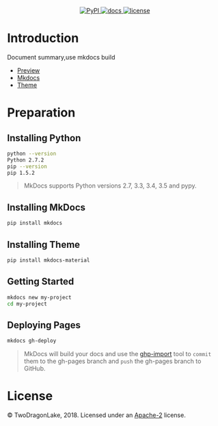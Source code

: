 <p align="center">
	<a href="https://pypi.python.org/pypi/mkdocs-material" rel="nofollow">
		<img src="https://img.shields.io/pypi/v/mkdocs-material.svg" alt="PyPI">
	</a>
	<a href="https://github.com/vuejs/vue">
		<img src="https://travis-ci.org/BladeCode/Material-Docs.svg?branch=master" alt="docs">
	</a>
	<a href="https://github.com/BladeCode/Material-Docs/master/LICENSE">
		<img src="https://img.shields.io/crates/l/rustc-serialize.svg" alt="license">
	</a>
</p>

# Introduction
Document summary,use mkdocs build
* [Preview](https://BladeCode.github.io/Material-Docs)
* [Mkdocs](http://www.mkdocs.org)
* [Theme](https://squidfunk.github.io/mkdocs-material)

# Preparation

## Installing Python
``` bash
python --version
Python 2.7.2
pip --version
pip 1.5.2
```
>MkDocs supports Python versions 2.7, 3.3, 3.4, 3.5 and pypy.

## Installing MkDocs

``` bash
pip install mkdocs
```

## Installing Theme

``` bash
pip install mkdocs-material
```

## Getting Started

``` bash
mkdocs new my-project
cd my-project
```

## Deploying Pages

``` bash
mkdocs gh-deploy
```
>MkDocs will build your docs and use the [ghp-import](https://github.com/davisp/ghp-import) tool to `commit` them to the gh-pages branch and `push` the gh-pages branch to GitHub.

# License
© TwoDragonLake, 2018. Licensed under an [Apache-2](https://github.com/TwoDragonLake/tdl-saas-archive/blob/master/LICENSE) license.